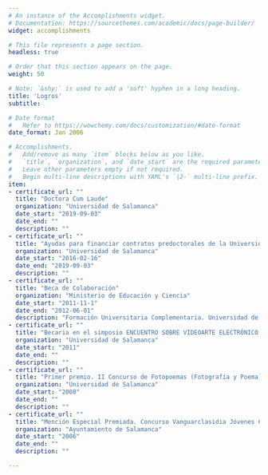 ```yaml
---
# An instance of the Accomplishments widget.
# Documentation: https://sourcethemes.com/academic/docs/page-builder/
widget: accomplishments

# This file represents a page section.
headless: true

# Order that this section appears on the page.
weight: 50

# Note: `&shy;` is used to add a 'soft' hyphen in a long heading.
title: 'Logros'
subtitle:

# Date format
#   Refer to https://wowchemy.com/docs/customization/#date-format
date_format: Jan 2006

# Accomplishments.
#   Add/remove as many `item` blocks below as you like.
#   `title`, `organization`, and `date_start` are the required parameters.
#   Leave other parameters empty if not required.
#   Begin multi-line descriptions with YAML's `|2-` multi-line prefix.
item:
- certificate_url: ""
  title: "Doctora Cum Laude"
  organization: "Universidad de Salamanca"
  date_start: "2019-09-03"
  date_end: ""
  description: ""
- certificate_url: ""
  title: "Ayudas para financiar contratos predoctorales de la Universidad de Salamanca cofinanciadas por el Banco Santander"
  organization: "Universidad de Salamanca"
  date_start: "2016-02-16"
  date_end: "2019-09-03"
  description: ""
- certificate_url: ""
  title: "Beca de Colaboración"
  organization: "Ministerio de Educación y Ciencia"
  date_start: "2011-11-1"
  date_end: "2012-06-01"
  description: "Formación Universitaria Complementaria. Universidad de Salamanca"
- certificate_url: ""
  title: "Becaria en el simposio ENCUENTRO SOBRE VÍDEOARTE ELECTRÓNICO (Dirección de Arte. Escenografías Audiovisuales"
  organization: "Universidad de Salamanca"
  date_start: "2011"
  date_end: ""
  description: ""
- certificate_url: ""
  title: "Primer premio. II Concurso de Fotopoemas (Fotografía y Poema)"
  organization: "Universidad de Salamanca"
  date_start: "2008"
  date_end: ""
  description: ""
- certificate_url: ""
  title: "Mención Especial Premiada. Concurso Vanguarclasidia Jóvenes Creadores"
  organization: "Ayuntamiento de Salamanca"
  date_start: "2006"
  date_end: ""
  description: ""

---
```

